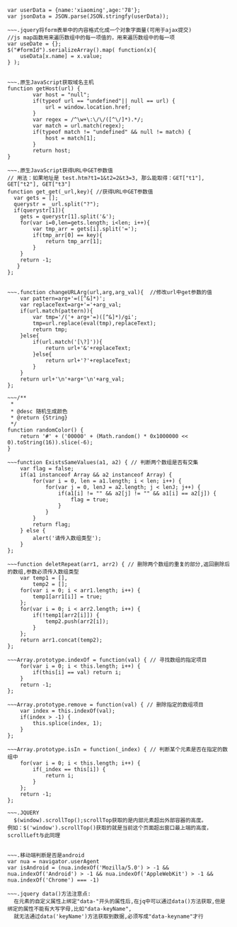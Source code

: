 ~~~.如何将一个对象字面量转换成JSON对象
var userData = {name:'xiaoming',age:'78'};
var jsonData = JSON.parse(JSON.stringfy(userData));

~~~.jquery将form表单中的内容格式化成一个对象字面量(可用于ajax提交)
//js map函数用来遍历数组中的每一项值的，用来遍历数组中的每一项
var useDate = {};
$("#formId").serializeArray().map( function(x){
    useData[x.name] = x.value;
} );


~~~.原生JavaScript获取域名主机
function getHost(url) {
        var host = "null";
        if(typeof url == "undefined"|| null == url) {
            url = window.location.href;
        }
        var regex = /^\w+\:\/\/([^\/]*).*/;
        var match = url.match(regex);
        if(typeof match != "undefined" && null != match) {
            host = match[1];
        }
        return host;
}

~~~.原生JavaScript获得URL中GET参数值
// 用法：如果地址是 test.htm?t1=1&t2=2&t3=3, 那么能取得：GET["t1"], GET["t2"], GET["t3"]
function get_get(_url,key){ //获得URL中GET参数值
  var gets = [];	
  querystr = _url.split("?");
  if(querystr[1]){
  	gets = querystr[1].split('&');
    for(var i=0,len=gets.length; i<len; i++){
    	var tmp_arr = gets[i].split('=');
    	if(tmp_arr[0] == key){
    		return tmp_arr[1];
    	}
    }
    return -1;
   }
}; 


~~~.function changeURLArg(url,arg,arg_val){  //修改url中get参数的值
    var pattern=arg+'=([^&]*)'; 
    var replaceText=arg+'='+arg_val; 
    if(url.match(pattern)){ 
        var tmp='/('+ arg+'=)([^&]*)/gi'; 
        tmp=url.replace(eval(tmp),replaceText); 
        return tmp; 
    }else{ 
        if(url.match('[\?]')){ 
            return url+'&'+replaceText; 
        }else{ 
            return url+'?'+replaceText; 
        } 
    } 
    return url+'\n'+arg+'\n'+arg_val; 
};

~~~/**
 * 
 * @desc 随机生成颜色
 * @return {String} 
 */
function randomColor() {
    return '#' + ('00000' + (Math.random() * 0x1000000 << 0).toString(16)).slice(-6);
}

~~~function ExistsSameValues(a1, a2) { // 判断两个数组是否有交集
	var flag = false;
	if(a1 instanceof Array && a2 instanceof Array) {
		for(var i = 0, len = a1.length; i < len; i++) {
			for(var j = 0, lenJ = a2.length; j < lenJ; j++) {
				if(a1[i] != "" && a2[j] != "" && a1[i] == a2[j]) {
					flag = true;
				}
			}
		}
		return flag;
	} else {
		alert('请传入数组类型');
	}
};

~~~function deletRepeat(arr1, arr2) { // 删除两个数组的重复的部分,返回删除后的数组,参数必须传入数组类型
	var temp1 = [],
		temp2 = [];
	for(var i = 0; i < arr1.length; i++) {
		temp1[arr1[i]] = true;
	};
	for(var i = 0; i < arr2.length; i++) {
		if(!temp1[arr2[i]]) {
			temp2.push(arr2[i]);
		}
	};
	return arr1.concat(temp2);
};

~~~Array.prototype.indexOf = function(val) { // 寻找数组的指定项目
	for(var i = 0; i < this.length; i++) {
		if(this[i] == val) return i;
	}
	return -1;
};

~~~Array.prototype.remove = function(val) { // 删除指定的数组项目
	var index = this.indexOf(val);
	if(index > -1) {
		this.splice(index, 1);
	}
};

~~~Array.prototype.isIn = function(_index) { // 判断某个元素是否在指定的数组中
	for(var i = 0; i < this.length; i++) {
		if(_index == this[i]) {
			return i;
		}
	};
	return -1;
};

~~~.JQUERY
  $(window).scrollTop();scrollTop获取的是内部元素超出外部容器的高度。
例如：$('window').scrollTop()获取的就是当前这个页面超出窗口最上端的高度，scrollLeft与此同理


~~~.移动端判断是否是android
var nua = navigator.userAgent
var isAndroid = (nua.indexOf('Mozilla/5.0') > -1 && nua.indexOf('Android') > -1 && nua.indexOf('AppleWebKit') > -1 && nua.indexOf('Chrome') === -1)

~~~.jquery data()方法注意点:
  在元素的自定义属性上绑定"data-"开头的属性后,在jq中可以通过data()方法获取,但是绑定的属性不能有大写字母,比如"data-keyName",
  就无法通过data('keyName')方法获取到数据,必须写成"data-keyname"才行 
